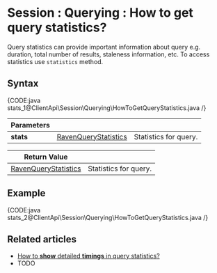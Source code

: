 # Session : Querying : How to get query statistics?

Query statistics can provide important information about query e.g. duration, total number of results, staleness information, etc. To access statistics use `statistics` method.

## Syntax

{CODE:java stats_1@ClientApi\Session\Querying\HowToGetQueryStatistics.java /}

| Parameters | | |
| ------------- | ------------- | ----- |
| **stats** | [RavenQueryStatistics](../../../glossary/client-api/raven-query-statistics) | Statistics for query. |

| Return Value | |
| ------------- | ----- |
| [RavenQueryStatistics](../../../glossary/client-api/raven-query-statistics) | Statistics for query. |

## Example

{CODE:java stats_2@ClientApi\Session\Querying\HowToGetQueryStatistics.java /}

## Related articles

- [How to **show** detailed **timings** in query statistics?](../../../client-api/session/querying/how-to-customize-query#showtimings)
- TODO